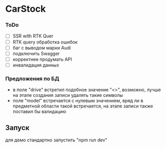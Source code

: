 # CarStock

### ToDo

- [ ] SSR with RTK Quer
- [ ] RTK query обработка ошибок
- [ ] баг с выводом марки Audi
- [ ] подключить Swagger
- [ ] корректнее продумать API
- [ ] инвалидация данных

### Предложения по БД

* в поле "drive" встретил подобное значение "<>", возможно, лучше на этапе создания записи удалять такие символы
* поле "model" встречается с нулевым значением, вряд ли в предметной области такой встречается, на этапе записи также поставил бы валидацию

## Запуск

для демо стандартно запустить "npm run dev"

